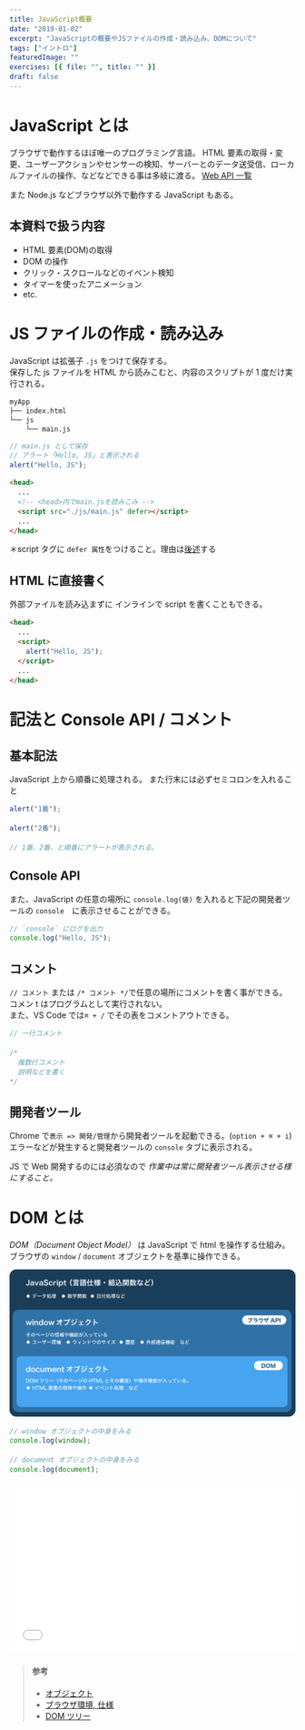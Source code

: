 ```yaml
---
title: JavaScript概要
date: "2019-01-02"
excerpt: "JavaScriptの概要やJSファイルの作成・読み込み、DOMについて"
tags: ["イントロ"]
featuredImage: ""
exercises: [{ file: "", title: "" }]
draft: false
---
```


# JavaScript とは

ブラウザで動作するほぼ唯一のプログラミング言語。
HTML 要素の取得・変更、ユーザーアクションやセンサーの検知、サーバーとのデータ送受信、ローカルファイルの操作、などなどできる事は多岐に渡る。 [Web API 一覧](https://developer.mozilla.org/ja/docs/Web/API)

また Node.js などブラウザ以外で動作する JavaScript もある。

## 本資料で扱う内容

- HTML 要素(DOM)の取得
- DOM の操作
- クリック・スクロールなどのイベント検知
- タイマーを使ったアニメーション
- etc.

# JS ファイルの作成・読み込み

JavaScript は拡張子 `.js` をつけて保存する。  
保存した js ファイルを HTML から読みこむと、内容のスクリプトが 1 度だけ実行される。

```directory
myApp
├── index.html
└── js
    └── main.js
```

```js
// main.js として保存
// アラート「Hello, JS」と表示される
alert("Hello, JS");
```

```html
<head>
  ...
  <!-- <head>内でmain.jsを読みこみ -->
  <script src="./js/main.js" defer></script>
  ...
</head>
```

＊script タグに `defer 属性`をつけること。理由は[後述](/basic/variable-queryselector/#%E8%A6%81%E7%B4%A0%E3%82%92%E5%8F%96%E5%BE%97%E3%81%A7%E3%81%8D%E3%81%AA%E3%81%84)する

## HTML に直接書く

外部ファイルを読み込まずに インラインで script を書くこともできる。

```html
<head>
  ...
  <script>
    alert("Hello, JS");
  </script>
  ...
</head>
```

# 記法と Console API / コメント

## 基本記法

JavaScript 上から順番に処理される。
また行末には必ずセミコロンを入れること

```js
alert("1番");

alert("2番");

// 1番、2番、と順番にアラートが表示される。
```

## Console API

また、JavaScript の任意の場所に `console.log(値)` を入れると下記の開発者ツールの `console`　に表示させることができる。

```js
// `console` にログを出力
console.log("Hello, JS");
```

## コメント

`// コメント` または `/* コメント */`で任意の場所にコメントを書く事ができる。  
コメン t はプログラムとして実行されない。  
また、VS Code では`⌘ + /` でその表をコメントアウトできる。

```js
// 一行コメント

/* 
  複数行コメント
  説明などを書く
*/
```

## 開発者ツール

Chrome で`表示 => 開発/管理`から開発者ツールを起動できる。(`option + ⌘ + i`)  
エラーなどが発生すると開発者ツールの `console` タブに表示される。

JS で Web 開発するのには必須なので _作業中は常に開発者ツール表示させる様にすること。_

# DOM とは

_DOM（Document Object Model）_ は JavaScript で html を操作する仕組み。  
ブラウザの `window` / `document` オブジェクトを基準に操作できる。

![DOMとは](./js-overview.png)

```js
// window オブジェクトの中身をみる
console.log(window);

// document オブジェクトの中身をみる
console.log(document);
```

<iframe width="100%" height="300" src="//jsfiddle.net/sk_rt/5ojbw4tq/embedded/result,js/dark/" allowfullscreen="allowfullscreen" allowpaymentrequest frameborder="0"></iframe>

> #### 参考
>
> - [オブジェクト](https://jsprimer.net/basic/object/)
> - [ブラウザ環境, 仕様](https://ja.javascript.info/browser-environment)
> - [DOM ツリー](https://ja.javascript.info/dom-nodes)
